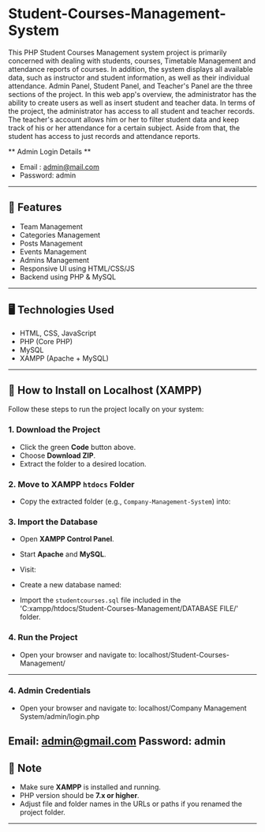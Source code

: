 # Student-Courses-Management-System
This PHP Student Courses Management system project is primarily concerned with dealing with students, courses, Timetable Management and attendance reports of courses. In addition, the system displays all available data, such as instructor and student information, as well as their individual attendance. Admin Panel, Student Panel, and Teacher's Panel are the three sections of the project. In this web app's overview, the administrator has the ability to create users as well as insert student and teacher data. In terms of the project, the administrator has access to all student and teacher records. The teacher's account allows him or her to filter student data and keep track of his or her attendance for a certain subject. Aside from that, the student has access to just records and attendance reports.

** Admin Login Details **
* Email   : admin@mail.com
* Password: admin


---

## 🔧 Features

- Team Management  
- Categories Management  
- Posts Management  
- Events Management  
- Admins Management  
- Responsive UI using HTML/CSS/JS  
- Backend using PHP & MySQL  

---

## 🖥️ Technologies Used

- HTML, CSS, JavaScript  
- PHP (Core PHP)  
- MySQL  
- XAMPP (Apache + MySQL)

---

## 🚀 How to Install on Localhost (XAMPP)

Follow these steps to run the project locally on your system:

### 1. Download the Project

- Click the green **Code** button above.
- Choose **Download ZIP**.
- Extract the folder to a desired location.

### 2. Move to XAMPP `htdocs` Folder

- Copy the extracted folder (e.g., `Company-Management-System`) into:


### 3. Import the Database

- Open **XAMPP Control Panel**.
- Start **Apache** and **MySQL**.
- Visit:

- Create a new database named:

- Import the `studentcourses.sql` file included in the 'C:xampp/htdocs/Student-Courses-Management/DATABASE FILE/' folder.

### 4. Run the Project

- Open your browser and navigate to: localhost/Student-Courses-Management/


---


### 4. Admin Credentials

- Open your browser and navigate to: localhost/Company Management System/admin/login.php

Email: admin@gmail.com
Password: admin
---


## 📌 Note

- Make sure **XAMPP** is installed and running.
- PHP version should be **7.x or higher**.
- Adjust file and folder names in the URLs or paths if you renamed the project folder.

---
